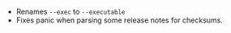  * Renames `--exec` to `--executable`
 * Fixes panic when parsing some release notes for checksums.
